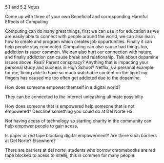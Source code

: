5.1 and 5.2 Notes


Come up with three of your own Beneficial and corresponding Harmful Effects of Computing

Computing can do many great things, first we can use it for education as we are easily able to connect with people around the world, we can also learn how to create and program 
which creates job oppurtunities. Finally it can help people stay connected. Computing can also cause bad things too, addiction is super common. We can
also hurt our connection with nature, and finally addiction can cause break and relationship.
Talk about dopamine issues above. Real? Parent conspiracy? Anything that is impacting your personal study and success in High School?
Netflix is a personal example for me, being able to have so much watchable content on the tip of my fingers has caused me too often get addicted
due to the dopamine.

How does someone empower themself in a digital world?

They can be connected to the internet unleashing ultimate possibilty

How does someone that is empowered help someone that is not empowered? Describe something you could do at Del Norte HS.

Not having acess of technology so starting charity in the community can help empower people to gain acess.

Is paper or red tape blocking digital empowerment? Are there such barriers at Del Norte? Elsewhere?

There are barriers at del norte, students who borrow chromebooks are red tape blocked to acess to
intellij, this is commen for many people.